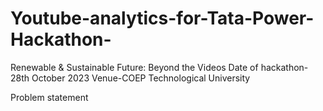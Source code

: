 # Youtube-analytics-for-Tata-Power-Hackathon-
 Renewable &amp; Sustainable Future: Beyond the Videos
Date of hackathon-28th October 2023
Venue-COEP Technological University

Problem statement
